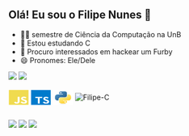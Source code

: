 ## Olá! Eu sou o Filipe Nunes 👋

- 👨‍🎓  semestre de Ciência da Computação na UnB
- 🌱 Estou estudando C
- 🤔 Procuro interessados em hackear um Furby
- 😄 Pronomes: Ele/Dele

<div>
  <img height="140em" src="https://github-readme-stats.vercel.app/api?username=NunesFilipeNobre&show_icons=true&theme=tokyonight&include_all_commits=true&count_private=true"/>
  <img height="140em" src="https://github-readme-stats.vercel.app/api/top-langs/?username=NunesFilipeNobre&layout=compact&langs_count=16&theme=tokyonight"/>
</div>

<div style="display: inline_block"><br>
  <img align="center" alt="Filipe-Js" height="30" width="40" src="https://raw.githubusercontent.com/devicons/devicon/master/icons/javascript/javascript-plain.svg">
  <img align="center" alt="Rafa-Ts" height="30" width="40" src="https://raw.githubusercontent.com/devicons/devicon/master/icons/typescript/typescript-plain.svg">
  <img align="center" alt="Filipe-Python" height="30" width="40" src="https://raw.githubusercontent.com/devicons/devicon/master/icons/python/python-original.svg">
  <img align="center" alt="Filipe-C" height="30" width="40" src="https://cdn.jsdelivr.net/gh/devicons/devicon@latest/icons/c/c-original.svg" />
 <!-- <img align="center" alt="Rafa-Csharp" height="30" width="40" src="https://raw.githubusercontent.com/devicons/devicon/master/icons/csharp/csharp-original.svg"> -->
</div>

##

<div> 
  <a href="https://www.instagram.com/flipenobre/" target="_blank"><img src="https://img.shields.io/badge/-Instagram-%23E4405F?style=for-the-badge&logo=instagram&logoColor=white" target="_blank"></a>
  <a href = "mailto:nunesfilipenobre@gmail.com"><img src="https://img.shields.io/badge/Gmail-D14836?style=for-the-badge&logo=gmail&logoColor=white"></a>
  <a href="https://www.linkedin.com/in/filipe-nobre-405486299/" target="_blank"><img src="https://img.shields.io/badge/-LinkedIn-%230077B5?style=for-the-badge&logo=linkedin&logoColor=white" target="_blank"></a> 
</div>

